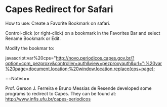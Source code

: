 Capes Redirect for Safari
===

How to use:
Create a Favorite Bookmark on safari.

Control-click (or right-click) on a bookmark in the Favorites Bar and select Rename Bookmark or Edit.

Modify the bookmar to: 

javascript:var%20cps="http://novo.periodicos.capes.gov.br/?option=com_pezproxy&controller=auth&view=pezproxyauth&url=";%20var%20page=document.location;%20window.location.replace(cps+page);


==Notes==

Prof. Gerson J. Ferreira e Bruno Messias de Resende developed some programs to redirect to Capes. They can be found at: http://www.infis.ufu.br/capes-periodicos

